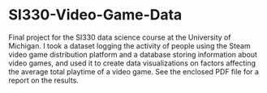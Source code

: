 # SI330-Video-Game-Data
Final project for the SI330 data science course at the University of Michigan. I took a dataset logging the activity of people using the Steam video game distribution platform and a database storing information about video games, and used it to create data visualizations on factors affecting the average total playtime of a video game. See the enclosed PDF file for a report on the results.
